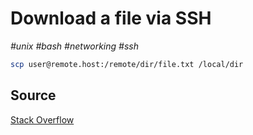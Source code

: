 # Download a file via SSH

_#unix_ _#bash_ _#networking_ _#ssh_

```bash
scp user@remote.host:/remote/dir/file.txt /local/dir
```

## Source

[Stack Overflow](https://stackoverflow.com/questions/9427553/how-to-download-a-file-from-server-using-ssh)
